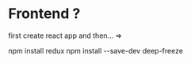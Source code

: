 # Frontend ?
first create react app and then... =>

npm install redux
npm install --save-dev deep-freeze	<!-- kattoo etta on oikeaoppinen puhdas funktio -->